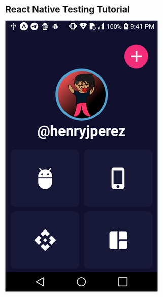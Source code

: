 # React Native Testing Tutorial
![App image preview of RN Testing Tutorial](./readme/screencap-2023-04-15T014148.135Z.png)